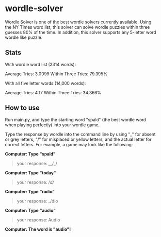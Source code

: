 # wordle-solver
Wordle Solver is one of the best wordle solvers currently available. Using the NY Times word list, this solver can solve wordle puzzles within three guesses 80% of the time. In addition, this solver supports any 5-letter word wordle like puzzle.

## Stats
With wordle word list (2314 words):

Average Tries: 3.0099
Within Three Tries: 79.395%

With all five letter words (14,000 words):

Average Tries: 4.17
Within Three Tries: 34.366%

## How to use
Run main.py, and type the starting word "spald" (the best wordle word when playing perfectly) into your wordle game.

Type the response by wordle into the command line by using "_" for absent or grey letters, "/" for misplaced or yellow letters, and the actual letter for correct letters. For example, a game may look like the following:

**Computer: Type "spald"**

> your response: __/_/

**Computer: Type "today"**

> your response: _/d/_

**Computer: Type "radio"**

> your response: _/dio

**Computer: Type "audio"**

> your response: Audio

**Computer: The word is "audio"!**


